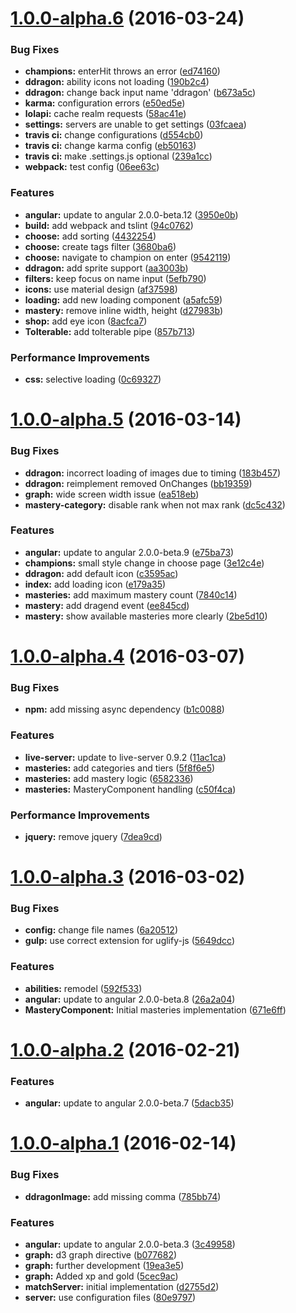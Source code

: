 <a name="1.0.0-alpha.6"></a>
# [1.0.0-alpha.6](https://github.com/SteveVanOpstal/LegendBuilder/compare/1.0.0-alpha.5...1.0.0-alpha.6) (2016-03-24)


### Bug Fixes

* **champions:** enterHit throws an error ([ed74160](https://github.com/SteveVanOpstal/LegendBuilder/commit/ed74160))
* **ddragon:** ability icons not loading ([190b2c4](https://github.com/SteveVanOpstal/LegendBuilder/commit/190b2c4))
* **ddragon:** change back input name 'ddragon' ([b673a5c](https://github.com/SteveVanOpstal/LegendBuilder/commit/b673a5c))
* **karma:** configuration errors ([e50ed5e](https://github.com/SteveVanOpstal/LegendBuilder/commit/e50ed5e))
* **lolapi:** cache realm requests ([58ac41e](https://github.com/SteveVanOpstal/LegendBuilder/commit/58ac41e))
* **settings:** servers are unable to get settings ([03fcaea](https://github.com/SteveVanOpstal/LegendBuilder/commit/03fcaea))
* **travis ci:** change configurations ([d554cb0](https://github.com/SteveVanOpstal/LegendBuilder/commit/d554cb0))
* **travis ci:** change karma config ([eb50163](https://github.com/SteveVanOpstal/LegendBuilder/commit/eb50163))
* **travis ci:** make .settings.js optional ([239a1cc](https://github.com/SteveVanOpstal/LegendBuilder/commit/239a1cc))
* **webpack:** test config ([06ee63c](https://github.com/SteveVanOpstal/LegendBuilder/commit/06ee63c))

### Features

* **angular:** update to angular 2.0.0-beta.12 ([3950e0b](https://github.com/SteveVanOpstal/LegendBuilder/commit/3950e0b))
* **build:** add webpack and tslint ([94c0762](https://github.com/SteveVanOpstal/LegendBuilder/commit/94c0762))
* **choose:** add sorting ([4432254](https://github.com/SteveVanOpstal/LegendBuilder/commit/4432254))
* **choose:** create tags filter ([3680ba6](https://github.com/SteveVanOpstal/LegendBuilder/commit/3680ba6))
* **choose:** navigate to champion on enter ([9542119](https://github.com/SteveVanOpstal/LegendBuilder/commit/9542119))
* **ddragon:** add sprite support ([aa3003b](https://github.com/SteveVanOpstal/LegendBuilder/commit/aa3003b))
* **filters:** keep focus on name input ([5efb790](https://github.com/SteveVanOpstal/LegendBuilder/commit/5efb790))
* **icons:** use material design ([af37598](https://github.com/SteveVanOpstal/LegendBuilder/commit/af37598))
* **loading:** add new loading component ([a5afc59](https://github.com/SteveVanOpstal/LegendBuilder/commit/a5afc59))
* **mastery:** remove inline width, height ([d27983b](https://github.com/SteveVanOpstal/LegendBuilder/commit/d27983b))
* **shop:** add eye icon ([8acfca7](https://github.com/SteveVanOpstal/LegendBuilder/commit/8acfca7))
* **ToIterable:** add toIterable pipe ([857b713](https://github.com/SteveVanOpstal/LegendBuilder/commit/857b713))

### Performance Improvements

* **css:** selective loading ([0c69327](https://github.com/SteveVanOpstal/LegendBuilder/commit/0c69327))



<a name="1.0.0-alpha.5"></a>
# [1.0.0-alpha.5](https://github.com/SteveVanOpstal/LegendBuilder/compare/1.0.0-alpha.4...1.0.0-alpha.5) (2016-03-14)


### Bug Fixes

* **ddragon:** incorrect loading of images due to timing ([183b457](https://github.com/SteveVanOpstal/LegendBuilder/commit/183b457))
* **ddragon:** reimplement removed OnChanges ([bb19359](https://github.com/SteveVanOpstal/LegendBuilder/commit/bb19359))
* **graph:** wide screen width issue ([ea518eb](https://github.com/SteveVanOpstal/LegendBuilder/commit/ea518eb))
* **mastery-category:** disable rank when not max rank ([dc5c432](https://github.com/SteveVanOpstal/LegendBuilder/commit/dc5c432))

### Features

* **angular:** update to angular 2.0.0-beta.9 ([e75ba73](https://github.com/SteveVanOpstal/LegendBuilder/commit/e75ba73))
* **champions:** small style change in choose page ([3e12c4e](https://github.com/SteveVanOpstal/LegendBuilder/commit/3e12c4e))
* **ddragon:** add default icon ([c3595ac](https://github.com/SteveVanOpstal/LegendBuilder/commit/c3595ac))
* **index:** add loading icon ([e179a35](https://github.com/SteveVanOpstal/LegendBuilder/commit/e179a35))
* **masteries:** add maximum mastery count ([7840c14](https://github.com/SteveVanOpstal/LegendBuilder/commit/7840c14))
* **mastery:** add dragend event ([ee845cd](https://github.com/SteveVanOpstal/LegendBuilder/commit/ee845cd))
* **mastery:** show available masteries more clearly ([2be5d10](https://github.com/SteveVanOpstal/LegendBuilder/commit/2be5d10))



<a name="1.0.0-alpha.4"></a>
# [1.0.0-alpha.4](https://github.com/SteveVanOpstal/LegendBuilder/compare/1.0.0-alpha.3...1.0.0-alpha.4) (2016-03-07)


### Bug Fixes

* **npm:** add missing async dependency ([b1c0088](https://github.com/SteveVanOpstal/LegendBuilder/commit/b1c0088))

### Features

* **live-server:** update to live-server 0.9.2 ([11ac1ca](https://github.com/SteveVanOpstal/LegendBuilder/commit/11ac1ca))
* **masteries:** add categories and tiers ([5f8f6e5](https://github.com/SteveVanOpstal/LegendBuilder/commit/5f8f6e5))
* **masteries:** add mastery logic ([6582336](https://github.com/SteveVanOpstal/LegendBuilder/commit/6582336))
* **masteries:** MasteryComponent handling ([c50f4ca](https://github.com/SteveVanOpstal/LegendBuilder/commit/c50f4ca))

### Performance Improvements

* **jquery:** remove jquery ([7dea9cd](https://github.com/SteveVanOpstal/LegendBuilder/commit/7dea9cd))



<a name="1.0.0-alpha.3"></a>
# [1.0.0-alpha.3](https://github.com/SteveVanOpstal/LegendBuilder/compare/1.0.0-alpha.2...1.0.0-alpha.3) (2016-03-02)


### Bug Fixes

* **config:** change file names ([6a20512](https://github.com/SteveVanOpstal/LegendBuilder/commit/6a20512))
* **gulp:** use correct extension for uglify-js ([5649dcc](https://github.com/SteveVanOpstal/LegendBuilder/commit/5649dcc))

### Features

* **abilities:** remodel ([592f533](https://github.com/SteveVanOpstal/LegendBuilder/commit/592f533))
* **angular:** update to angular 2.0.0-beta.8 ([26a2a04](https://github.com/SteveVanOpstal/LegendBuilder/commit/26a2a04))
* **MasteryComponent:** Initial masteries implementation ([671e6ff](https://github.com/SteveVanOpstal/LegendBuilder/commit/671e6ff))



<a name="1.0.0-alpha.2"></a>
# [1.0.0-alpha.2](https://github.com/SteveVanOpstal/LegendBuilder/compare/1.0.0-alpha.1...1.0.0-alpha.2) (2016-02-21)


### Features

* **angular:** update to angular 2.0.0-beta.7 ([5dacb35](https://github.com/SteveVanOpstal/LegendBuilder/commit/5dacb35))



<a name="1.0.0-alpha.1"></a>
# [1.0.0-alpha.1](https://github.com/SteveVanOpstal/LegendBuilder/compare/1.0.0-alpha.0...1.0.0-alpha.1) (2016-02-14)


### Bug Fixes

* **ddragonImage:** add missing comma ([785bb74](https://github.com/SteveVanOpstal/LegendBuilder/commit/785bb74))

### Features

* **angular:** update to angular 2.0.0-beta.3 ([3c49958](https://github.com/SteveVanOpstal/LegendBuilder/commit/3c49958))
* **graph:** d3 graph directive ([b077682](https://github.com/SteveVanOpstal/LegendBuilder/commit/b077682))
* **graph:** further development ([19ea3e5](https://github.com/SteveVanOpstal/LegendBuilder/commit/19ea3e5))
* **graph:** Added xp and gold ([5cec9ac](https://github.com/SteveVanOpstal/LegendBuilder/commit/5cec9ac))
* **matchServer:** initial implementation ([d2755d2](https://github.com/SteveVanOpstal/LegendBuilder/commit/d2755d2))
* **server:** use configuration files ([80e9797](https://github.com/SteveVanOpstal/LegendBuilder/commit/80e9797))
